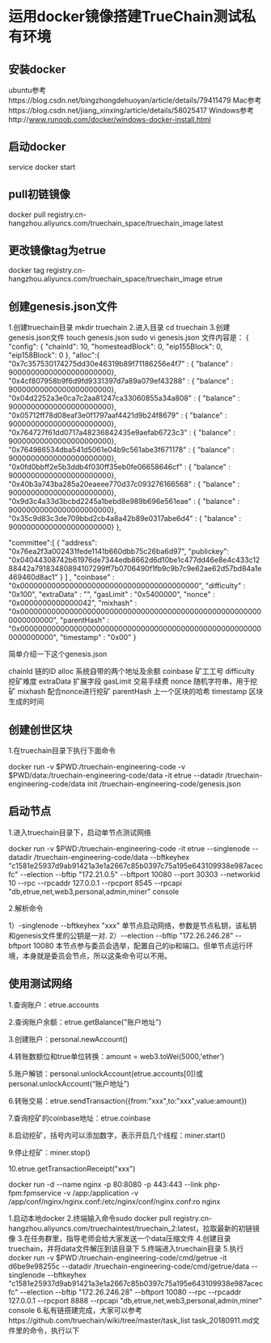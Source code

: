 # 运用docker镜像搭建TrueChain测试私有环境

## 安装docker

ubuntu参考https://blog.csdn.net/bingzhongdehuoyan/article/details/79411479
Mac参考https://blog.csdn.net/jiang_xinxing/article/details/58025417
Windows参考http://www.runoob.com/docker/windows-docker-install.html

## 启动docker

service docker start

## pull初链镜像

docker pull registry.cn-hangzhou.aliyuncs.com/truechain_space/truechain_image:latest

## 更改镜像tag为etrue
docker tag registry.cn-hangzhou.aliyuncs.com/truechain_space/truechain_image etrue

## 创建genesis.json文件

1.创建truechain目录
 mkdir truechain
2.进入目录
 cd truechain
3.创建genesis.json文件
 touch genesis.json
 sudo vi genesis.json 
 文件内容是：
 {
 "config": {
    "chainId": 10,
    "homesteadBlock": 0,
    "eip155Block": 0,
    "eip158Block": 0
  },
  "alloc":{
    "0x7c357530174275dd30e46319b89f71186256e4f7" : { "balance" : 90000000000000000000000},
    "0x4cf807958b9f6d9fd9331397d7a89a079ef43288" : { "balance" : 90000000000000000000000},
    "0x04d2252a3e0ca7c2aa81247ca33060855a34a808" : { "balance" : 90000000000000000000000},
    "0x05712ff78d08eaf3e0f1797aaf4421d9b24f8679" : { "balance" : 90000000000000000000000},
    "0x764727f61dd0717a48236842435e9aefab6723c3" : { "balance" : 90000000000000000000000},
    "0x764986534dba541d5061e04b9c561abe3f671178" : { "balance" : 90000000000000000000000},
    "0x0fd0bbff2e5b3ddb4f030ff35eb0fe06658646cf" : { "balance" : 90000000000000000000000},
    "0x40b3a743ba285a20eaeee770d37c093276166568" : { "balance" : 90000000000000000000000},
    "0x9d3c4a33d3bcbd2245a1bebd8e989b696e561eae" : { "balance" : 90000000000000000000000},
    "0x35c9d83c3de709bbd2cb4a8a42b89e0317abe6d4" : { "balance" : 90000000000000000000000}
  },

  "committee":[
    {
      "address": "0x76ea2f3a002431fede1141b660dbb75c26ba6d97",
      "publickey": "0x04044308742b61976de7344edb8662d6d10be1c477dd46e8e4c433c1288442a79183480894107299ff7b0706490f1fb9c9b7c9e62ae62d57bd84a1e469460d8ac1"
    }
  ]
,
  "coinbase"   : "0x0000000000000000000000000000000000000000",
  "difficulty" : "0x100",
 "extraData"  : "",
  "gasLimit"   : "0x5400000",
  "nonce"      : "0x0000000000000042",
  "mixhash"    : "0x0000000000000000000000000000000000000000000000000000000000000000",
  "parentHash" : "0x0000000000000000000000000000000000000000000000000000000000000000",
  "timestamp"  : "0x00"
}

简单介绍一下这个genesis.json

chainId    链的ID
alloc      系统自带的两个地址及余额
coinbase   矿工工号
difficulty 挖矿难度
extraData  扩展字段
gasLimit   交易手续费
nonce      随机字符串，用于挖矿
mixhash    配合nonce进行挖矿
parentHash 上一个区块的哈希
timestamp  区块生成的时间

## 创建创世区块

1.在truechain目录下执行下面命令

docker run -v $PWD:/truechain-engineering-code -v $PWD/data:/truechain-engineering-code/data -it etrue  --datadir /truechain-engineering-code/data init /truechain-engineering-code/genesis.json


## 启动节点

1.进入truechain目录下，启动单节点测试网络

docker run -v $PWD:/truechain-engineering-code -it etrue --singlenode --datadir /truechain-engineering-code/data --bftkeyhex "c1581e25937d9ab91421a3e1a2667c85b0397c75a195e643109938e987acecfc" --election --bftip "172.21.0.5" --bftport 10080 --port 30303 --networkid 10 --rpc --rpcaddr 127.0.0.1 --rpcport 8545 --rpcapi "db,etrue,net,web3,personal,admin,miner" console

2.解析命令

1）-singlenode --bftkeyhex "xxx" 单节点启动网络，参数是节点私钥，该私钥和genesis文件里的公钥是一对.
2）--election --bftip "172.26.246.28" --bftport 10080 本节点参与委员会选举，配置自己的ip和端口。但单节点运行环境，本身就是委员会节点，所以这条命令可以不用。


## 使用测试网络

1.查询账户：etrue.accounts

2.查询账户余额：etrue.getBalance("账户地址")

3.创建账户：personal.newAccount()

4.转账数额位和true单位转换：amount = web3.toWei(5000,'ether')

5.账户解锁：personal.unlockAccount(etrue.accounts[0])或
 personal.unlockAccount(“账户地址”)
          
6.转账交易：etrue.sendTransaction({from:"xxx",to:"xxx",value:amount})

7.查询挖矿的coinbase地址：etrue.coinbase

8.启动挖矿，括号内可以添加数字，表示开启几个线程：miner.start()

9.停止挖矿：miner.stop()

10.etrue.getTransactionReceipt("xxx")






docker run -d  --name nginx  -p 80:8080 -p 443:443 --link php-fpm:fpmservice -v /app:/application  -v /app/conf/nginx/nginx.conf:/etc/nginx/conf/nginx.conf:ro  nginx

1.启动本地docker
2.终端输入命令sudo docker pull registry.cn-hangzhou.aliyuncs.com/truechaintest/truechain_2:latest，拉取最新的初链镜像
3.在任务群里，指导老师会给大家发送一个data压缩文件
4.创建目录truechain，并将data文件解压到该目录下
5.终端进入truechain目录
5.执行docker run -v $PWD:/truechain-engineering-code/cmd/getrue -it d6be9e98255c  --datadir /truechain-engineering-code/cmd/getrue/data --singlenode --bftkeyhex "c1581e25937d9ab91421a3e1a2667c85b0397c75a195e643109938e987acecfc" --election --bftip "172.26.246.28" --bftport 10080 --rpc --rpcaddr 127.0.0.1 --rpcport 8888 --rpcapi "db,etrue,net,web3,personal,admin,miner" console
6.私有链搭建完成，大家可以参考https://github.com/truechain/wiki/tree/master/task_list task_20180911.md文件里的命令，执行以下




